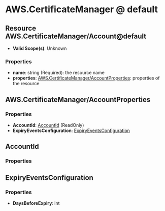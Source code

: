 # AWS.CertificateManager @ default

## Resource AWS.CertificateManager/Account@default
* **Valid Scope(s)**: Unknown
### Properties
* **name**: string (Required): the resource name
* **properties**: [AWS.CertificateManager/AccountProperties](#awscertificatemanageraccountproperties): properties of the resource

## AWS.CertificateManager/AccountProperties
### Properties
* **AccountId**: [AccountId](#accountid) (ReadOnly)
* **ExpiryEventsConfiguration**: [ExpiryEventsConfiguration](#expiryeventsconfiguration)

## AccountId
### Properties

## ExpiryEventsConfiguration
### Properties
* **DaysBeforeExpiry**: int

